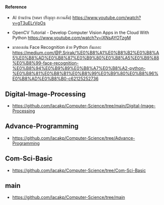 
#### Reference

- AI บ้านบ้าน (รศดร ปริญญา สงวนสัต)
https://www.youtube.com/watch?v=gT3uELrVpOs

- OpenCV Tutorial - Develop Computer Vision Apps in the Cloud With Python
https://www.youtube.com/watch?v=iXNsAYOTzgM

- มาลองเล่น Face Recognition ด้วย Python กันเถอะ
https://medium.com/@P.Srirak/%E0%B8%A1%E0%B8%B2%E0%B8%A5%E0%B8%AD%E0%B8%87%E0%B9%80%E0%B8%A5%E0%B9%88%E0%B8%99-face-recognition-%E0%B8%94%E0%B9%89%E0%B8%A7%E0%B8%A2-python-%E0%B8%81%E0%B8%B1%E0%B8%99%E0%B9%80%E0%B8%96%E0%B8%AD%E0%B8%B0-c62125252736



## Digital-Image-Processing
- https://github.com/lacakp/Computer-Science/tree/main/Digital-Image-Processing

## Advance-Programming
- https://github.com/lacakp/Computer-Science/tree/Advance-Programming

## Com-Sci-Basic
- https://github.com/lacakp/Computer-Science/tree/Com-Sci-Basic

## main
- https://github.com/lacakp/Computer-Science/tree/main
